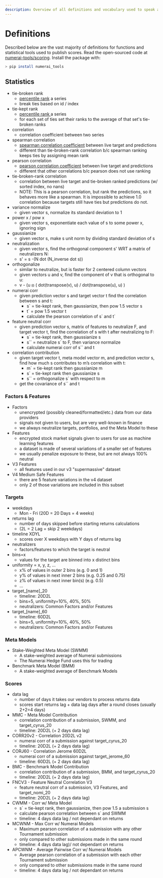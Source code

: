 ```yaml
---
description: Overview of all definitions and vocabulary used to speak about
---
```


# Definitions

Described below are the vast majority of definitions for functions and statistical tools used to publish scores. Read the open-sourced code at [numerai-tools/scoring](https://github.com/numerai/numerai-tools/blob/master/numerai\_tools/scoring.py). Install the package with:

```bash
> pip install numerai_tools
```

## Statistics

* tie-broken rank
  * [percentile rank](https://en.wikipedia.org/wiki/Percentile\_rank) a series
  * break ties based on id / index
* tie-kept rank
  * [percentile rank ](https://en.wikipedia.org/wiki/Percentile\_rank)a series
  * for each set of ties set their ranks to the average of that set's tie-broken ranks
* correlation
  * correlation coefficient between two series
* spearman correlation
  * [spearman correlation coefficient](https://en.wikipedia.org/wiki/Spearman's\_rank\_correlation\_coefficient) between live target and predictions
  * different than tie-broken-rank correlation b/c spearman ranking keeps ties by assigning mean rank
* pearson correlation
  * [pearson correlation coefficient](https://en.wikipedia.org/wiki/Pearson\_correlation\_coefficient) between live target and predictions
  * different that other correlations b/c pearson does not use ranking
* tie-broken-rank correlation
  * correlation between live target and tie-broken ranked predictions (w/ sorted index, no nans)
  * NOTE: This is a pearson correlation, but rank the predictions, so it behaves more like a spearman. It is impossible to achieve 1.0 correlation because targets still have ties but predictions do not.
* variance normalize
  * given vector s, normalize its standard deviation to 1
* power x / pow x
  * given vector s, exponentiate each value of s to some power x, ignoring sign
* gaussianize
  * given vector s, make s unit norm by dividing standard deviation of s
* neutralization
  * given vector s, find the orthogonal component s' WRT a matrix of neutralizers N:
  * s' = s -(N dot (N\_inverse dot s))
* orthogonalize
  * similar to neutralize, but is faster for 2 centered column vectors
  * given vectors u and v, find the component of v that is orthogonal to u:
  * v - (u ⦻ ( dot(transpose(v), u) / dot(transpose(u), u) )
* numerai corr
  * given prediction vector s and target vector t find the correlation between s and t:
    * s\` = tie-kept rank, then gaussianize, then pow 1.5 vector s
    * t\` = pow 1.5 vector t
    * calculate the pearson correlation of s\` and t\`
* feature neutral corr
  * given prediction vector s, matrix of features to neutralize F, and target vector t, find the correlation of s with t after neutralizing to F:
    * s\` = tie-kept rank, then gaussianize s
    * s\`\` = neutralize s\` to F, then variance normalize
    * calculate numerai corr of s\`\` and t
* correlation contribution
  * given target vector t, meta model vector m, and prediction vector s, find how much s contributes to m’s correlation with t:
    * m\` = tie-kept rank then gaussianize m
    * s\` = tie-kept rank then gaussianize s
    * s\`\` = orthogonalize s\` with respect to m
  * get the covariance of s\`\` and t

### Factors & Features

* Factors
  * unencrypted (possibly cleaned/formatted/etc.) data from our data providers
  * signals not given to users, but are very well-known in finance
  * we always neutralize targets, portfolios, and the Meta Model to these
* Features
  * encrypted stock market signals given to users for use as machine learning features
  * a dataset is made of several variations of a smaller set of features
  * we usually penalize exposure to these, but are not always 100% neutral
* V3 Features
  * all features used in our v3 "supermassive" dataset
* V4 Medium Safe Features
  * there are 5 feature variations in the v4 dataset
  * only 2 of those variations are included in this subset

### Targets

* weekdays
  * Mon - Fri (20D = 20 Days = 4 weeks)
* returns lag
  * number of days skipped before starting returns calculations
  * (2L = 2 Lag = skip 2 weekdays)
* timeline XDYL
  * scores over X weekdays with Y days of returns lag
* neutralizers
  * factors/features to which the target is neutral
* bins=x
  * values for the target are binned into x distinct bins
* uniformity = x, y, z, …
  * x% of values in outer 2 bins (e.g. 0 and 1)
  * y% of values in next inner 2 bins (e.g. 0.25 and 0.75)
  * z% of values in next inner bin(s) (e.g. 0.5)
  * …
* target\_\[name]\_20
  * timeline: 20D2L
  * bins=5, uniformity=10%, 40%, 50%
  * neutralizers: Common Factors and/or Features
* target\_\[name]\_60
  * timeline: 60D2L
  * bins=5, uniformity=10%, 40%, 50%
  * neutralizers: Common Factors and/or Features

### Meta Models

* Stake-Weighted Meta Model (SWMM)
  * A stake-weighted average of Numerai submissions
  * The Numerai Hedge Fund uses this for trading
* Benchmark Meta Model (BMM)
  * A stake-weighted average of Benchmark Models

### Scores

* data lag
  * number of days it takes our vendors to process returns data
  * scores start returns lag + data lag days after a round closes (usually 2+2=4 days)
* MMC - Meta Model Contribution
  * correlation contribution of a submission, SWMM, and target\_cyrus\_20
  * timeline: 20D2L (+ 2 days data lag)
* CORR20v2 - Correlation 20D2L v2
  * numerai corr of a submission against target\_cyrus\_20
  * timeline: 20D2L (+ 2 days data lag)
* CORJ60 - Correlation Jerome 60D2L
  * numerai corr of a submission against target\_jerome\_60
  * timeline: 60D2L (+ 2 days data lag)
* BMC - Benchmark Model Contribution
  * correlation contribution of a submission, BMM, and target\_cyrus\_20
  * timeline: 20D2L (+ 2 days data lag)
* FNCV3 - Feature Neutral Correlation V3
  * feature neutral corr of a submission, V3 Features, and target\_nomi\_20
  * timeline: 20D2L (+ 2 days data lag)
* CWMM - Corr w/ Meta Model
  * s\` = tie-kept rank, then gaussianize, then pow 1.5 a submission s
  * calculate pearson correlation between s\` and SWMM
  * timeline: 4 days data lag / not dependant on returns
* MCWNM - Max Corr w/ Numerai Models
  * Maximum pearson correlation of a submission with any other Tournament submission
  * only compared to other submissions made in the same round
  * timeline: 4 days data lag)/ not dependant on returns
* APCWNM - Average Pairwise Corr w/ Numerai Models
  * Average pearson correlation of a submission with each other Tournament submission
  * only compared to other submissions made in the same round
  * timeline: 4 days data lag / not dependant on returns
